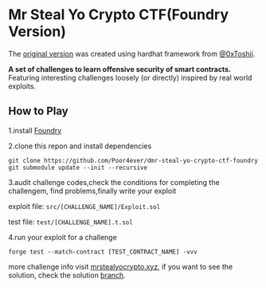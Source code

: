 # Mr Steal Yo Crypto CTF(Foundry Version)

The [original version](https://github.com/0xToshii/mr-steal-yo-crypto-ctf/tree/implement) was created using hardhat framework from [@0xToshii](https://twitter.com/0xToshii).

**A set of challenges to learn offensive security of smart contracts.** Featuring interesting challenges loosely (or directly) inspired by real world exploits.

## How to Play

1.install [Foundry](https://github.com/foundry-rs/foundry)

2.clone this repon and install dependencies

```
git clone https://github.com/Poor4ever/dmr-steal-yo-crypto-ctf-foundry
git submodule update --init --recursive
```

3.audit challenge codes,check the conditions for completing the challengem, find problems,finally write your exploit

exploit file: `src/[CHALLENGE_NAME]/Exploit.sol`

test file: `test/[CHALLENGE_NAME].t.sol` 

4.run your exploit for a challenge

```
forge test --match-contract [TEST_CONTRACT_NAME] -vvv
```

more challenge info visit [mrstealyocrypto.xyz](https://mrstealyocrypto.xyz/), if you want to see the solution, check the solution [branch](https://github.com/Poor4ever/mr-steal-yo-crypto-ctf-foundry/tree/solution).
